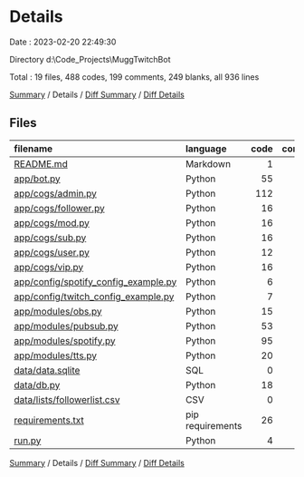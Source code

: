 # Details

Date : 2023-02-20 22:49:30

Directory d:\\Code_Projects\\MuggTwitchBot

Total : 19 files,  488 codes, 199 comments, 249 blanks, all 936 lines

[Summary](results.md) / Details / [Diff Summary](diff.md) / [Diff Details](diff-details.md)

## Files
| filename | language | code | comment | blank | total |
| :--- | :--- | ---: | ---: | ---: | ---: |
| [README.md](/README.md) | Markdown | 1 | 0 | 0 | 1 |
| [app/bot.py](/app/bot.py) | Python | 55 | 27 | 23 | 105 |
| [app/cogs/admin.py](/app/cogs/admin.py) | Python | 112 | 49 | 70 | 231 |
| [app/cogs/follower.py](/app/cogs/follower.py) | Python | 16 | 0 | 6 | 22 |
| [app/cogs/mod.py](/app/cogs/mod.py) | Python | 16 | 0 | 6 | 22 |
| [app/cogs/sub.py](/app/cogs/sub.py) | Python | 16 | 0 | 6 | 22 |
| [app/cogs/user.py](/app/cogs/user.py) | Python | 12 | 0 | 11 | 23 |
| [app/cogs/vip.py](/app/cogs/vip.py) | Python | 16 | 0 | 6 | 22 |
| [app/config/spotify_config_example.py](/app/config/spotify_config_example.py) | Python | 6 | 0 | 0 | 6 |
| [app/config/twitch_config_example.py](/app/config/twitch_config_example.py) | Python | 7 | 0 | 0 | 7 |
| [app/modules/obs.py](/app/modules/obs.py) | Python | 15 | 3 | 8 | 26 |
| [app/modules/pubsub.py](/app/modules/pubsub.py) | Python | 53 | 84 | 41 | 178 |
| [app/modules/spotify.py](/app/modules/spotify.py) | Python | 95 | 9 | 34 | 138 |
| [app/modules/tts.py](/app/modules/tts.py) | Python | 20 | 9 | 13 | 42 |
| [data/data.sqlite](/data/data.sqlite) | SQL | 0 | 0 | 1 | 1 |
| [data/db.py](/data/db.py) | Python | 18 | 2 | 16 | 36 |
| [data/lists/followerlist.csv](/data/lists/followerlist.csv) | CSV | 0 | 0 | 1 | 1 |
| [requirements.txt](/requirements.txt) | pip requirements | 26 | 0 | 0 | 26 |
| [run.py](/run.py) | Python | 4 | 16 | 7 | 27 |

[Summary](results.md) / Details / [Diff Summary](diff.md) / [Diff Details](diff-details.md)